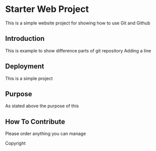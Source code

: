 # Starter Web Project
This is a simple website project for showing how to use Git and Github
## Introduction
This is example to show difference parts of git repository
Adding a line
## Deployment
This is a simple project
## Purpose
As stated above the purpose of this
## How To Contribute
Please order  anything you  can manage

Copyright

